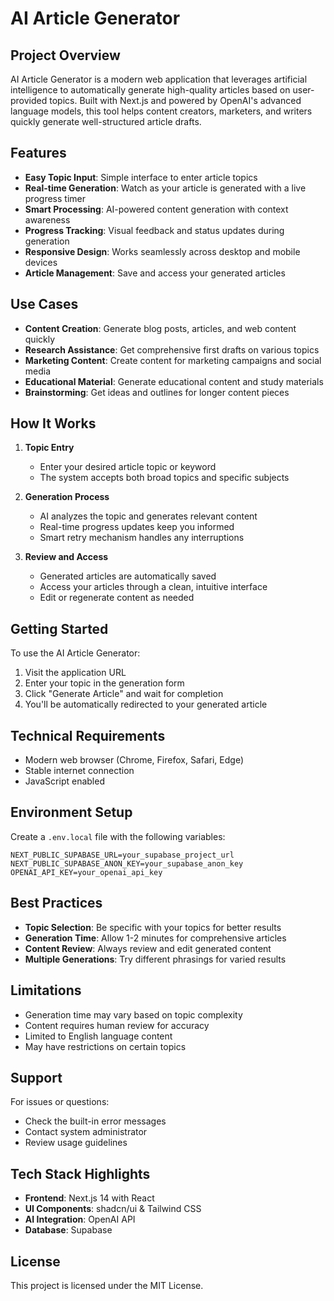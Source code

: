# AI Article Generator

## Project Overview

AI Article Generator is a modern web application that leverages artificial intelligence to automatically generate high-quality articles based on user-provided topics. Built with Next.js and powered by OpenAI's advanced language models, this tool helps content creators, marketers, and writers quickly generate well-structured article drafts.

## Features

- **Easy Topic Input**: Simple interface to enter article topics
- **Real-time Generation**: Watch as your article is generated with a live progress timer
- **Smart Processing**: AI-powered content generation with context awareness
- **Progress Tracking**: Visual feedback and status updates during generation
- **Responsive Design**: Works seamlessly across desktop and mobile devices
- **Article Management**: Save and access your generated articles

## Use Cases

- **Content Creation**: Generate blog posts, articles, and web content quickly
- **Research Assistance**: Get comprehensive first drafts on various topics
- **Marketing Content**: Create content for marketing campaigns and social media
- **Educational Material**: Generate educational content and study materials
- **Brainstorming**: Get ideas and outlines for longer content pieces

## How It Works

1. **Topic Entry**
   - Enter your desired article topic or keyword
   - The system accepts both broad topics and specific subjects

2. **Generation Process**
   - AI analyzes the topic and generates relevant content
   - Real-time progress updates keep you informed
   - Smart retry mechanism handles any interruptions

3. **Review and Access**
   - Generated articles are automatically saved
   - Access your articles through a clean, intuitive interface
   - Edit or regenerate content as needed

## Getting Started

To use the AI Article Generator:

1. Visit the application URL
2. Enter your topic in the generation form
3. Click "Generate Article" and wait for completion
4. You'll be automatically redirected to your generated article

## Technical Requirements

- Modern web browser (Chrome, Firefox, Safari, Edge)
- Stable internet connection
- JavaScript enabled

## Environment Setup

Create a `.env.local` file with the following variables:
```env
NEXT_PUBLIC_SUPABASE_URL=your_supabase_project_url
NEXT_PUBLIC_SUPABASE_ANON_KEY=your_supabase_anon_key
OPENAI_API_KEY=your_openai_api_key
```

## Best Practices

- **Topic Selection**: Be specific with your topics for better results
- **Generation Time**: Allow 1-2 minutes for comprehensive articles
- **Content Review**: Always review and edit generated content
- **Multiple Generations**: Try different phrasings for varied results

## Limitations

- Generation time may vary based on topic complexity
- Content requires human review for accuracy
- Limited to English language content
- May have restrictions on certain topics

## Support

For issues or questions:
- Check the built-in error messages
- Contact system administrator
- Review usage guidelines

## Tech Stack Highlights

- **Frontend**: Next.js 14 with React
- **UI Components**: shadcn/ui & Tailwind CSS
- **AI Integration**: OpenAI API
- **Database**: Supabase

## License

This project is licensed under the MIT License.